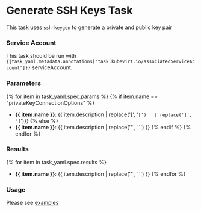 # Generate SSH Keys Task 

This task uses `ssh-keygen` to generate a private and public key pair

### Service Account

This task should be run with `{{task_yaml.metadata.annotations['task.kubevirt.io/associatedServiceAccount']}}` serviceAccount.

### Parameters

{% for item in task_yaml.spec.params %}
{% if item.name == "privateKeyConnectionOptions" %}
- **{{ item.name }}**: {{ item.description | replace('[', '`[')   | replace(']', ']`')}}
{% else %}
- **{{ item.name }}**: {{ item.description | replace('"', '`') }}
{% endif %}
{% endfor %}
  
### Results

{% for item in task_yaml.spec.results %}
- **{{ item.name }}**: {{ item.description | replace('"', '`') }}
{% endfor %}

### Usage

Please see [examples](examples)
